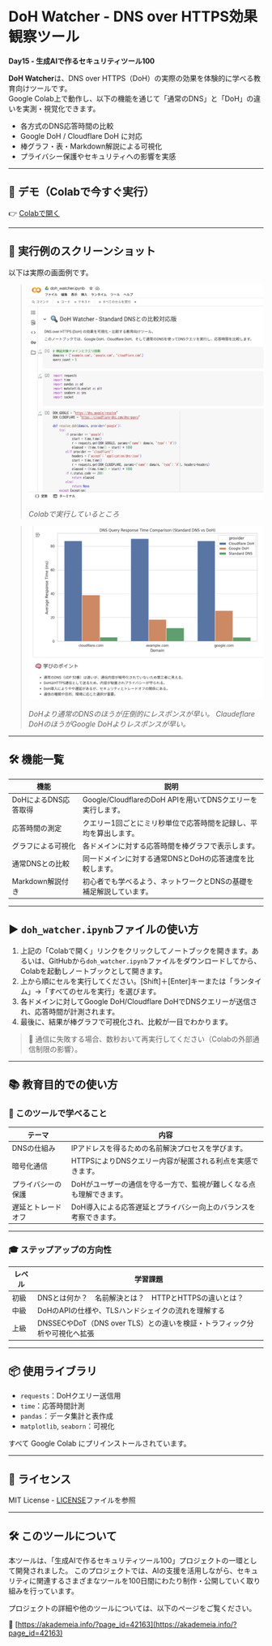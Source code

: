 # DoH Watcher - DNS over HTTPS効果観察ツール

**Day15 - 生成AIで作るセキュリティツール100**

**DoH Watcher**は、DNS over HTTPS（DoH）の実際の効果を体験的に学べる教育向けツールです。  
Google Colab上で動作し、以下の機能を通じて「通常のDNS」と「DoH」の違いを実測・視覚化できます。

- 各方式のDNS応答時間の比較
- Google DoH / Cloudflare DoH に対応
- 棒グラフ・表・Markdown解説による可視化
- プライバシー保護やセキュリティへの影響を実感

---

## 🚀 デモ（Colabで今すぐ実行）

👉 [Colabで開く](https://colab.research.google.com/github/ipusiron/doh-watcher/blob/main/doh_watcher.ipynb)

---

## 📸 実行例のスクリーンショット

以下は実際の画面例です。

>![Colabで実行しているところ](images/screenshot1.png)
>
> *Colabで実行しているところ*

>![グラフ表示](images/screenshot2.png)
>
> *DoHより通常のDNSのほうが圧倒的にレスポンスが早い。*
> *Claudeflare DoHのほうがGoogle DoHよりレスポンスが早い。*

---

## 🛠️ 機能一覧

| 機能                         | 説明                                                                 |
|------------------------------|----------------------------------------------------------------------|
| DoHによるDNS応答取得         | Google/CloudflareのDoH APIを用いてDNSクエリーを実行します。         |
| 応答時間の測定               | クエリー1回ごとにミリ秒単位で応答時間を記録し、平均を算出します。       |
| グラフによる可視化           | 各ドメインに対する応答時間を棒グラフで表示します。                   |
| 通常DNSとの比較              | 同一ドメインに対する通常DNSとDoHの応答速度を比較します。|
| Markdown解説付き             | 初心者でも学べるよう、ネットワークとDNSの基礎を補足解説しています。   |

---

## ▶️ `doh_watcher.ipynb`ファイルの使い方

1. 上記の「Colabで開く」リンクをクリックしてノートブックを開きます。あるいは、GitHubから`doh_watcher.ipynb`ファイルをダウンロードしてから、Colabを起動しノートブックとして開きます。
2. 上から順にセルを実行してください。[Shift]＋[Enter]キーまたは「ランタイム」→「すべてのセルを実行」を選びます。
3. 各ドメインに対してGoogle DoH/Cloudflare DoHでDNSクエリーが送信され、応答時間が計測されます。
4. 最後に、結果が棒グラフで可視化され、比較が一目でわかります。

> 🔸 通信に失敗する場合、数秒おいて再実行してください（Colabの外部通信制限の影響）。

---

## 📚 教育目的での使い方

### 🧠 このツールで学べること

| テーマ             | 内容                                                                 |
|--------------------|----------------------------------------------------------------------|
| DNSの仕組み         | IPアドレスを得るための名前解決プロセスを学びます。                    |
| 暗号化通信          | HTTPSによりDNSクエリー内容が秘匿される利点を実感できます。               |
| プライバシーの保護  | DoHがユーザーの通信を守る一方で、監視が難しくなる点も理解できます。     |
| 遅延とトレードオフ  | DoH導入による応答遅延とプライバシー向上のバランスを考察できます。       |

---

### 🎓 ステップアップの方向性

| レベル | 学習課題                                                                 |
|--------|--------------------------------------------------------------------------|
| 初級   | DNSとは何か？　名前解決とは？　HTTPとHTTPSの違いとは？                      |
| 中級   | DoHのAPIの仕様や、TLSハンドシェイクの流れを理解する                      |
| 上級   | DNSSECやDoT（DNS over TLS）との違いを検証・トラフィック分析や可視化へ拡張 |

---

## 📦 使用ライブラリ

- `requests`：DoHクエリー送信用
- `time`：応答時間計測
- `pandas`：データ集計と表作成
- `matplotlib`, `seaborn`：可視化

すべて Google Colab にプリインストールされています。

---

## 📄 ライセンス

MIT License - [LICENSE](LICENSE)ファイルを参照

---

## 🛠 このツールについて

本ツールは、「生成AIで作るセキュリティツール100」プロジェクトの一環として開発されました。 このプロジェクトでは、AIの支援を活用しながら、セキュリティに関連するさまざまなツールを100日間にわたり制作・公開していく取り組みを行っています。

プロジェクトの詳細や他のツールについては、以下のページをご覧ください。

🔗 [https://akademeia.info/?page_id=42163](https://akademeia.info/?page_id=42163)


